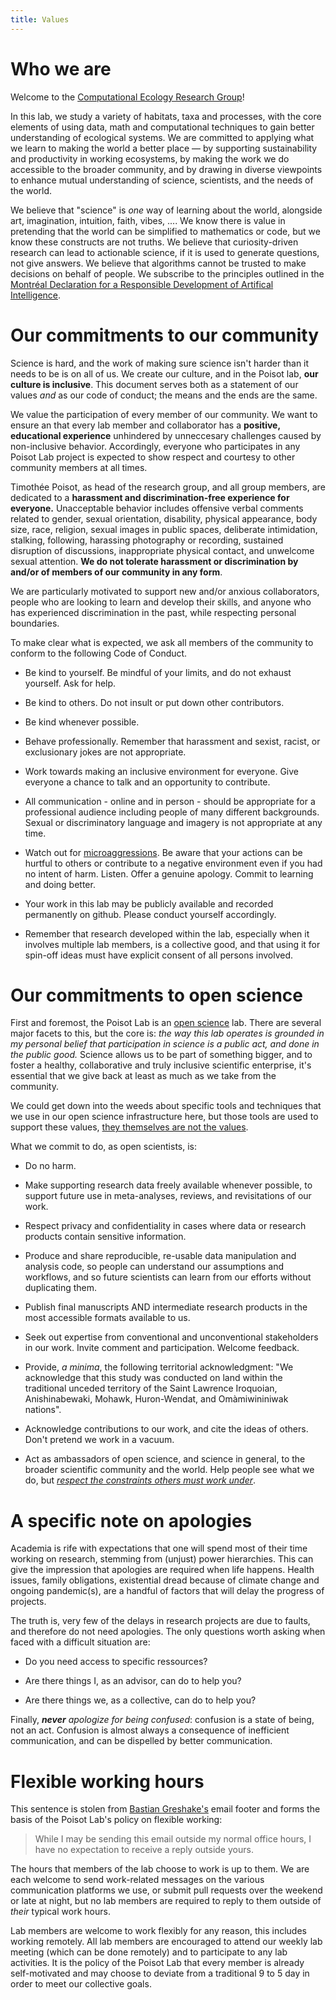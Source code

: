 ```yaml
---
title: Values
---
```


# Who we are

Welcome to the [Computational Ecology Research Group](http://poisotlab.io/)!

In this lab, we study a variety of habitats, taxa and processes, with the core
elements of using data, math and computational techniques to gain better
understanding of ecological systems. We are committed to applying what we learn
to making the world a better place &mdash; by supporting sustainability and
productivity in working ecosystems, by making the work we do accessible to the
broader community, and by drawing in diverse viewpoints to enhance mutual
understanding of science, scientists, and the needs of the world.

We believe that "science" is *one* way of learning about the world, alongside
art, imagination, intuition, faith, vibes, .... We know there is value in
pretending that the world can be simplified to mathematics or code, but we know
these constructs are not truths. We believe that curiosity-driven research can
lead to actionable science, if it is used to generate questions, not give
answers. We believe that algorithms cannot be trusted to make decisions on
behalf of people. We subscribe to the principles outlined in the [Montréal
Declaration for a Responsible Development of Artifical
Intelligence](https://www.montrealdeclaration-responsibleai.com/).

# Our commitments to our community

Science is hard, and the work of making sure science isn't harder than it needs
to be is on all of us. We create our culture, and in the Poisot lab, **our
culture is inclusive**. This document serves both as a statement of our values
*and* as our code of conduct; the means and the ends are the same.

We value the participation of every member of our community. We want to ensure
an that every lab member and collaborator has a **positive, educational
experience** unhindered by unneccesary challenges caused by non-inclusive
behavior. Accordingly, everyone who participates in any Poisot Lab project is
expected to show respect and courtesy to other community members at all times.

Timothée Poisot, as head of the research group, and all group members, are
dedicated to a **harassment and discrimination-free experience for everyone.**
Unacceptable behavior includes offensive verbal comments related to gender,
sexual orientation, disability, physical appearance, body size, race, religion,
sexual images in public spaces, deliberate intimidation, stalking, following,
harassing photography or recording, sustained disruption of discussions,
inappropriate physical contact, and unwelcome sexual attention. **We do not
tolerate harassment or discrimination by and/or of members of our community in
any form**.

We are particularly motivated to support new and/or anxious collaborators,
people who are looking to learn and develop their skills, and anyone who has
experienced discrimination in the past, while respecting personal boundaries.

To make clear what is expected, we ask all members of the community to conform
to the following Code of Conduct.

* Be kind to yourself. Be mindful of your limits, and do not exhaust yourself.
  Ask for help.

* Be kind to others. Do not insult or put down other contributors.

* Be kind whenever possible.

* Behave professionally. Remember that harassment and sexist, racist, or
  exclusionary jokes are not appropriate.

* Work towards making an inclusive environment for everyone. Give everyone a
  chance to talk and an opportunity to contribute.

* All communication - online and in person - should be appropriate for a
  professional audience including people of many different backgrounds. Sexual
  or discriminatory language and imagery is not appropriate at any time.

* Watch out for
  [microaggressions](https://en.wikipedia.org/wiki/Microaggression). Be aware
  that your actions can be hurtful to others or contribute to a negative
  environment even if you had no intent of harm. Listen. Offer a genuine
  apology. Commit to learning and doing better.

* Your work in this lab may be publicly available and recorded permanently on
  github. Please conduct yourself accordingly.

* Remember that research developed within the lab, especially when it involves
  multiple lab members, is a collective good, and that using it for spin-off
  ideas must have explicit consent of all persons involved.

# Our commitments to open science

First and foremost, the Poisot Lab is an [open
science](https://en.wikipedia.org/wiki/Open_science) lab. There are several
major facets to this, but the core is: *the way this lab operates is grounded in
my personal belief that participation in science is a public act, and done in
the public good.* Science allows us to be part of something bigger, and to
foster a healthy, collaborative and truly inclusive scientific enterprise, it's
essential that we give back at least as much as we take from the community.

We could get down into the weeds about specific tools and techniques that we use
in our open science infrastructure here, but those tools are used to support
these values, [they themselves are not the
values](http://www.datacarpentry.org/blog/soft-skills/).

What we commit to do, as open scientists, is:

* Do no harm.

* Make supporting research data freely available whenever possible, to support
  future use in meta-analyses, reviews, and revisitations of our work.

* Respect privacy and confidentiality in cases where data or research products
  contain sensitive information.

* Produce and share reproducible, re-usable data manipulation and analysis code,
  so people can understand our assumptions and workflows, and so future
  scientists can learn from our efforts without duplicating them.

* Publish final manuscripts AND intermediate research products in the most
  accessible formats available to us.

* Seek out expertise from conventional and unconventional stakeholders in our
  work. Invite comment and participation. Welcome feedback.

* Provide, *a minima*, the following territorial acknowledgment: "We acknowledge
  that this study was conducted on land within the traditional unceded territory
  of the Saint Lawrence Iroquoian, Anishinabewaki, Mohawk, Huron-Wendat, and
  Omàmiwininiwak nations".

* Acknowledge contributions to our work, and cite the ideas of others. Don't
  pretend we work in a vacuum.

* Act as ambassadors of open science, and science in general, to the broader
  scientific community and the world. Help people see what we do, but *[respect
  the constraints others must work under](https://www.americanscientist.org/article/open-science-isnt-always-open-to-all-scientists)*.

# A specific note on apologies

Academia is rife with expectations that one will spend most of their time
working on research, stemming from (unjust) power hierarchies. This can give
the impression that apologies are required when life happens. Health issues,
family obligations, existential dread because of climate change and ongoing
pandemic(s), are a handful of factors that will delay the progress of projects.

The truth is, very few of the delays in research projects are due to faults, and
therefore do not need apologies. The only questions worth asking when
faced with a difficult situation are:

* Do you need access to specific ressources?

* Are there things I, as an advisor, can do to help you?
  
* Are there things we, as a collective, can do to help you?

Finally, *__never__ apologize for being confused*: confusion is a state of
being, not an act. Confusion is almost always a consequence of inefficient
communication, and can be dispelled by better communication.

# Flexible working hours

This sentence is stolen from [Bastian
Greshake's](https://github.com/gedankenstuecke) email footer and forms the basis
of the Poisot Lab's policy on flexible working:

> While I may be sending this email outside my normal office hours, I have no
> expectation to receive a reply outside yours.

The hours that members of the lab choose to work is up to them. We are each
welcome to send work-related messages on the various communication platforms we
use, or submit pull requests over the weekend or late at night, but no lab
members are required to reply to them outside of *their* typical work hours.

Lab members are welcome to work flexibly for any reason, this includes working
remotely. All lab members are encouraged to attend our weekly lab meeting (which
can be done remotely) and to participate to any lab activities. It is the policy
of the Poisot Lab that every member is already self-motivated and may choose to
deviate from a traditional 9 to 5 day in order to meet our collective goals.